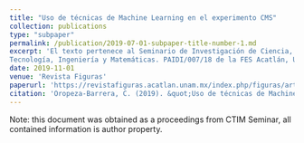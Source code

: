 ```yaml
---
title: "Uso de técnicas de Machine Learning en el experimento CMS"
collection: publications
type: "subpaper"
permalink: /publication/2019-07-01-subpaper-title-number-1.md
excerpt: 'El texto pertenece al Seminario de Investigación de Ciencia, 
Tecnología, Ingeniería y Matemáticas. PAIDI/007/18 de la FES Acatlán, UNAM.'
date: 2019-11-01
venue: 'Revista Figuras'
paperurl: 'https://revistafiguras.acatlan.unam.mx/index.php/figuras/article/view/90/91'
citation: 'Oropeza-Barrera, C. (2019). &quot;Uso de técnicas de Machine Learning en el experimento CMS.&quot; <i>Revista Figuras</i>. 1(1).'
---
```


Note: this document was obtained as a proceedings from CTIM Seminar, all 
contained information is author property. 
